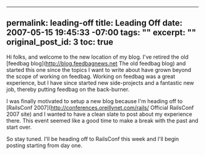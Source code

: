 ----- 
permalink: leading-off
title: Leading Off
date: 2007-05-15 19:45:33 -07:00
tags: ""
excerpt: ""
original_post_id: 3
toc: true
-----
Hi folks, and welcome to the new location of my blog. I've retired the old [feedbag blog](http://blog.feedbagnews.net The old feedbag blog) and started this one since the topics I want to write about have grown beyond the scope of working on feedbag. Working on feedbag was a great experience, but I have since started new side-projects and a fantastic new job, thereby putting feedbag on the back-burner.

I was finally motivated to setup a new blog because I'm heading off to [RailsConf 2007](http://conferences.oreillynet.com/rails/ Official RailsConf 2007 site) and I wanted to have a clean slate to post about my experience there. This event seemed like a good time to make a break with the past and start over.

So stay tuned. I'll be heading off to RailsConf this week and I'll begin posting starting from day one.

